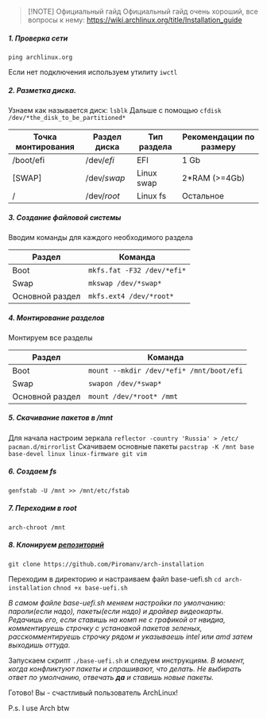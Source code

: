 
> [!NOTE] Официальный гайд
> Официальный гайд очень хороший, все вопросы к нему: https://wiki.archlinux.org/title/Installation_guide

##### 1. Проверка сети

`ping archlinux.org` 

Если нет подключения используем утилиту `iwctl`

##### 2. Разметка диска.

Узнаем как называется диск: `lsblk`
Дальше с помощью `cfdisk /dev/*the_disk_to_be_partitioned*`

| Точка монтирования | Раздел диска | Тип раздела | Рекомендации по размеру |
| ------------------ | ------------ | ----------- | ----------------------- |
| /boot/efi          | /dev/*efi*   | EFI         | 1 Gb                    |
| [SWAP]             | /dev/*swap*  | Linux swap  | 2*RAM (>=4Gb)           |
| /                  | /dev/*root*  | Linux fs    | Остальное               |

##### 3. Создание файловой системы

Вводим команды для каждого необходимого раздела

| Раздел          | Команда                    |
| --------------- | -------------------------- |
| Boot            | `mkfs.fat -F32 /dev/*efi*` |
| Swap            | `mkswap /dev/*swap*`       |
| Основной раздел | `mkfs.ext4 /dev/*root*`    |

##### 4. Монтирование разделов

Монтируем все разделы

| Раздел          | Команда                                  |
| --------------- | ---------------------------------------- |
| Boot            | `mount --mkdir /dev/*efi* /mnt/boot/efi` |
| Swap            | `swapon /dev/*swap*`                     |
| Основной раздел | `mount /dev/*root* /mmt`                 |

##### 5. Скачивание пакетов в /mnt

Для начала настроим зеркала `reflector -country 'Russia' > /etc/рacman.d/mirrorlist`
Скачиваем основные пакеты `pacstrap -K /mnt base base-devel linux linux-firmware git vim`
##### 6. Создаем fs

`genfstab -U /mnt >> /mnt/etc/fstab`
##### 7. Переходим в root

`arch-chroot /mnt`
##### 8. Клонируем [репозиторий](https://github.com/Piromanv/arch-installation)

`git clone https://github.com/Piromanv/arch-installation`

Переходим в директорию и настраиваем файл base-uefi.sh
`cd arch-installation`
`chnod +x base-uefi.sh`

*В самом файле base-uefi.sh меняем настройки по умолчанию: пароли(если*
*надо), пакеты(если надо) и драйвер видеокарты.*
*Редачишь его, если ставишь на комп не с графикой от нвидиа, комментируешь строчку с установкой пакетов зеленых, расскомментируешь строчку рядом и указываешь intel или amd*
*затем выходишь оттуда.*


Запускаем скрипт `./base-uefi.sh` и следуем инструкциям.
*В момент, когда конфликтуют пакеты и спрашивают, что делать. Не выбирать ответ по умолчанию, отвечать **да** и ставишь новые пакеты.*

Готово! Вы - счастливый пользователь ArchLinux!

P.s. I use Arch btw


